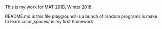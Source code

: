 This is my work for MAT 201B, Winter 2018.

README.md is this file
playground/ is a bunch of random programs is make to learn
color_spaces/ is my first homework